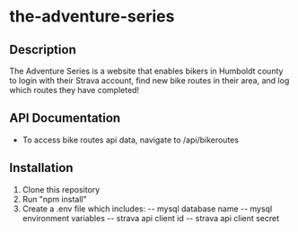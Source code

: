 # the-adventure-series
## Description
The Adventure Series is a website that enables bikers in Humboldt county to login with their Strava account, find new bike routes in their area, and log which routes they have completed!

## API Documentation
- To access bike routes api data, navigate to /api/bikeroutes

## Installation
1. Clone this repository
2. Run "npm install"
3. Create a .env file which includes:
-- mysql database name
-- mysql environment variables
-- strava api client id
-- strava api client secret

